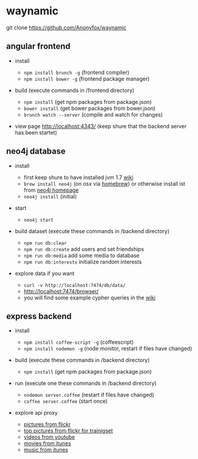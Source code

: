 waynamic
========

git clone https://github.com/Anonyfox/waynamic

## angular frontend

* install
    * `npm install brunch -g` (frontend compiler)
    * `npm install bower -g` (frontend package manager)

* build (execute commands in /frontend directory)
    * `npm install` (get npm packages from package.json)
    * `bower install` (get bower packages from bower.json)
    * `brunch watch --server` (compile and watch for changes)

* view page
  [http://localhost:4343/](http://localhost:4343/) (keep shure that the backend server has been startet)

## neo4j database

* install
    * first keep shure to have installed jvm 1.7 [wiki](https://github.com/Anonyfox/waynamic/wiki/installation-instructions)
    * `brew install neo4j` (on osx via [homebrew](http://brew.sh))
      or otherwise install ist from [neo4j homepage](http://www.neo4j.org/download)
    * `neo4j install` (initial)

* start
    * `neo4j start`

* build dataset (execute these commands in /backend directory)
    * `npm run db:clear`
    * `npm run db:create` add users and set friendships
    * `npm run db:media` add some media to database
    * `npm run db:interests` initialize random interests

* explore data if you want
    * `curl -v http://localhost:7474/db/data/`
    * [http://localhost:7474/browser/](http://localhost:7474/browser/)
    * you will find some example cypher queries in the [wiki](https://github.com/Anonyfox/waynamic/wiki/cypher-queries)

## express backend

* install
    * `npm install coffee-script -g` (coffeescript)
    * `npm install nodemon -g` (node monitor, restart if files have changed)

* build (execute these commands in /backend directory)
    * `npm install` (get npm packages from package.json)

* run (execute one these commands in /backend directory)
    * `nodemon server.coffee` (restart if files have changed)
    * `coffee server.coffee` (start once)

* explore api proxy
    * [pictures from flickr](http://localhost:4343/pictures?keywords=forest,beach)
    * [top pictures from flickr for trainigset](http://localhost:4343/pictures/trainingset)
    * [videos from youtube](http://localhost:4343/videos?searchstring=coffeescript)
    * [movies from itunes](http://localhost:4343/movies?searchstring=matrix)
    * [music from itunes](http://localhost:4343/music?searchstring=matrix)
